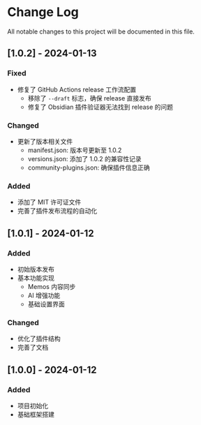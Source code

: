 # Change Log

All notable changes to this project will be documented in this file.

## [1.0.2] - 2024-01-13

### Fixed
- 修复了 GitHub Actions release 工作流配置
  - 移除了 `--draft` 标志，确保 release 直接发布
  - 修复了 Obsidian 插件验证器无法找到 release 的问题

### Changed
- 更新了版本相关文件
  - manifest.json: 版本号更新至 1.0.2
  - versions.json: 添加了 1.0.2 的兼容性记录
  - community-plugins.json: 确保插件信息正确

### Added
- 添加了 MIT 许可证文件
- 完善了插件发布流程的自动化

## [1.0.1] - 2024-01-12

### Added
- 初始版本发布
- 基本功能实现
  - Memos 内容同步
  - AI 增强功能
  - 基础设置界面

### Changed
- 优化了插件结构
- 完善了文档

## [1.0.0] - 2024-01-12

### Added
- 项目初始化
- 基础框架搭建